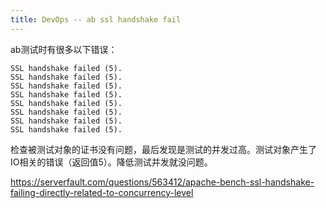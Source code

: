 ```yaml
---
title: DevOps -- ab ssl handshake fail
---
```



ab测试时有很多以下错误：
```
SSL handshake failed (5).
SSL handshake failed (5).
SSL handshake failed (5).
SSL handshake failed (5).
SSL handshake failed (5).
SSL handshake failed (5).
SSL handshake failed (5).
SSL handshake failed (5).
```

检查被测试对象的证书没有问题，最后发现是测试的并发过高。测试对象产生了IO相关的错误（返回值5）。降低测试并发就没问题。

https://serverfault.com/questions/563412/apache-bench-ssl-handshake-failing-directly-related-to-concurrency-level
